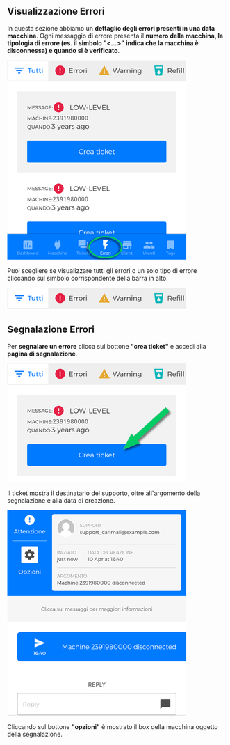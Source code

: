 ## Visualizzazione Errori

In questa sezione abbiamo un **dettaglio degli errori presenti in una data macchina**.
Ogni messaggio di errore presenta il **numero della macchina, la tipologia di errore (es. il simbolo "<...>" indica che la macchina è disconnessa) e quando si è verificato**.

<kbd>![Sezione Errori](_images/errori01.png)</kbd>

Puoi scegliere se visualizzare tutti gli errori o un solo tipo di errore cliccando sul simbolo corrispondente della barra in alto.


<kbd>![Barra Errori](_images/errori02.png)</kbd>



## Segnalazione Errori

Per **segnalare un errore** clicca sul bottone **"crea ticket"** e accedi alla **pagina di segnalazione**.


<kbd>![Crea ticket](_images/errori-ticket.png)</kbd>

Il ticket mostra il destinatario del supporto, oltre all'argomento della segnalazione e alla data di creazione.

<kbd>![Pagina Segnala](_images/errori03.png)</kbd>


Cliccando sul bottone **"opzioni"** è mostrato il box della macchina oggetto della segnalazione.

